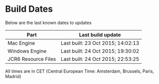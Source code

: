 # Build Dates

Below are the last known dates to updates

Part | Last build update
-----|-----
Mac Engine | Last built: 23 Oct 2015; 14:02:13
Windows Engine | Last built: 24 Oct 2015; 19:30:02
JCR6 Resource Files | Last built: 24 Oct 2015; 22:53:25
All times are in CET (Central European Time: Amsterdam, Brussels, Paris, Madrid)



